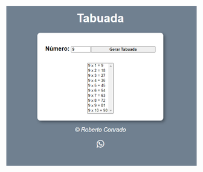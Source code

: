 ![captura](https://github.com/ROBERTOCONRADO/Exx-9-Tabuada/blob/main/Captura%20de%20tela%202022-04-22%20141639.png)
 
